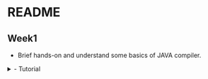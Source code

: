 # README

## Week1
- Brief hands-on and understand some basics of JAVA compiler.
<details>
	<summary> - Tutorial </summary>
	1. Sample output from system
	2. BirthYear program
	3. Sample DialogProgram
	4. BMI Calculator - Homework
</details>
